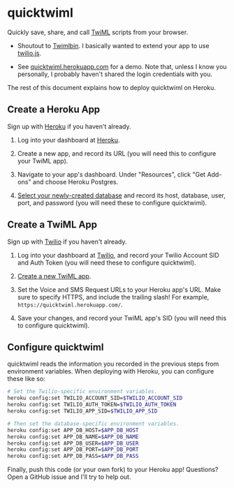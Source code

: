 quicktwiml
==========

Quickly save, share, and call
[TwiML](https://www.twilio.com/docs/api/twiml) scripts from your browser.

* Shoutout to [Twimlbin](http://twimlbin.com/). I basically wanted to extend
  your app to use [twilio.js](http://www.twilio.com/docs/client/twilio-js).

* See [quicktwiml.herokuapp.com](https://quicktwiml.herokuapp.com) for a demo.
  Note that, unless I know you personally, I probably haven't shared the login
  credentials with you.

The rest of this document explains how to deploy quicktwiml on Heroku.

Create a Heroku App
-------------------

Sign up with [Heroku](https://www.heroku.com/) if you haven't already.

1. Log into your dashboard at [Heroku](https://dashboard.heroku.com/apps).

2. Create a new app, and record its URL (you will need this to configure your
   TwiML app).

3. Navigate to your app's dashboard. Under "Resources", click "Get Add-ons" and
   choose Heroku Postgres.

4. [Select your newly-created database](https://postgres.heroku.com/databases)
   and record its host, database, user, port, and password (you will need 
   these to configure quicktwiml).

Create a TwiML App
------------------

Sign up with [Twilio](https://www.twilio.com) if you haven't already.

1. Log into your dashboard at [Twilio](https://www.twilio.com), and record your
   Twilio Account SID and Auth Token (you will need these to configure
   quicktwiml).

2. [Create a new TwiML app](https://www.twilio.com/user/account/apps/add).

3. Set the Voice and SMS Request URLs to your Heroku app's URL. Make sure to
   specify HTTPS, and include the trailing slash! For example,
   `https://quicktwiml.herokuapp.com/`.

4. Save your changes, and record your TwiML app's SID (you will need this to
   configure quicktwiml).

Configure quicktwiml
--------------------

quicktwiml reads the information you recorded in the previous steps from
environment variables. When deploying with Heroku, you can configure these like
so:

```sh
# Set the Twilio-specific environment variables.
heroku config:set TWILIO_ACCOUNT_SID=$TWILIO_ACCOUNT_SID
heroku config:set TWILIO_AUTH_TOKEN=$TWILIO_AUTH_TOKEN
heroku config:set TWILIO_APP_SID=$TWILIO_APP_SID

# Then set the database-specific environment variables.
heroku config:set APP_DB_HOST=$APP_DB_HOST
heroku config:set APP_DB_NAME=$APP_DB_NAME
heroku config:set APP_DB_USER=$APP_DB_USER
heroku config:set APP_DB_PORT=$APP_DB_PORT
heroku config:set APP_DB_PASS=$APP_DB_PASS
```

Finally, push this code (or your own fork) to your Heroku app! Questions? Open
a GitHub issue and I'll try to help out.

